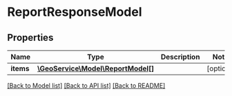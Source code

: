 # ReportResponseModel

## Properties
Name | Type | Description | Notes
------------ | ------------- | ------------- | -------------
**items** | [**\GeoService\Model\ReportModel[]**](ReportModel.md) |  | [optional] 

[[Back to Model list]](../README.md#documentation-for-models) [[Back to API list]](../README.md#documentation-for-api-endpoints) [[Back to README]](../README.md)


